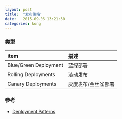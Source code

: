 ```yaml
---
layout: post
title:  "发布策略"
date:   2015-09-06 13:21:30
categories: kong
---
```


### 类型

| item                  | 描述             |
|:----------------------|:----------------|
| Blue/Green Deployment | 蓝绿部署          |
| Rolling Deployments   | 滚动发布          |
| Canary Deployments    | 灰度发布/金丝雀部署 |

### 参考
+ [Deployment Patterns](https://octopus.com/docs/deployment-patterns)